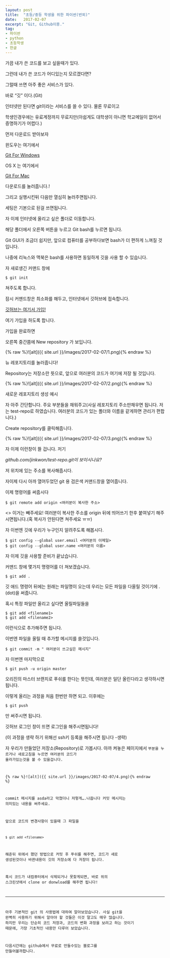 ```yaml
---
layout: post
title:  "초등/중등 학생을 위한 파이썬(번외)"
date:   2017-02-07
excerpt: "Git, Github이용."
tag:
- 파이썬 
- python
- 초등학생
- 한글
---
```



가끔 내가 쓴 코드를 보고 싶을때가 있다.

그런데 내가 쓴 코드가 어디있는지 모르겠다면?

그럴때 쓰면 아주 좋은 서비스가 있다.

바로 “깃” 이다.(Git)

인터넷만 된다면 git이라는 서비스를 쓸 수 있다. 물론 무료이고

학생인경우에는 유료계정까지 무료지만(아쉽게도 대학생이 아니면 학교메일이 없어서 증명하기가 어렵다.)

먼저 다운로드 받아보자

윈도우는 여기에서

[Git For Windows](https://git-for-windows.github.io/)

OS X 는 여기에서

[Git For Mac](https://git-scm.com/)

다운로드를 눌러줍니다.!

그리고 실행시킨뒤 다음만 열심히 눌러주면됩니다.

세팅은 기본으로 된걸 쓰면됩니다.

자 이제 인터넷에 올리고 싶은 폴더로 이동합니다.

해당 폴더에서 오른쪽 버튼을 누르고 Git bash를 누르면 됩니다.

Git GUI가 조금더 쉽지만, 앞으로 컴퓨터를 공부하다보면 bash가 더 편하게 느껴질 것입니다.

나중에 리눅스와 맥북은 bash를 사용하면 동일하게 깃을 사용 할 수 있습니다.

자 새로생긴 커맨드 창에

    $ git init

쳐주도록 합니다.

잠시 커맨드창은 최소화를 해두고, 인터넷에서 깃허브에 접속합니다.

[깃허브는 여기서 가입!](https://github.com)

여기 가입을 하도록 합니다.

가입을 완료하면

오른쪽 중간쯤에 New repository 가 보입니다.

{% raw %}![alt]({{ site.url }}/images/2017-02-07/1.png){% endraw %}

뉴 레포지토리를 눌러줍니다!

Repository는 저장소란 뜻으로, 앞으로 여러분의 코드가 여기에 저장 될 것입니다.

{% raw %}![alt]({{ site.url }}/images/2017-02-07/2.png){% endraw %}


새로운 레포지토리 생성 예시

자 아주 간단합니다. 주요 부분들을 채워주고(사실 레포지토리 주소만채우면 됩니다. 저는 test-repo로 하였습니다. 여러분의 코드가 있는 폴더와 이름을 같게하면 관리가 편합니다.)

Create repository를 클릭해줍니다.

{% raw %}![alt]({{ site.url }}/images/2017-02-07/3.png){% endraw %}

자 이제 이런창이 뜰 겁니다. 저기

*github.com/jinkwon/test-repo.git이 보이시나요?*

저 위치에 있는 주소를 복사해줍시다.

자이제 다시 아까 열어두었던 git 용 검은색 커맨드창을 열어줍니다.

이제 명령어를 써줍시다

    $ git remote add origin <여러분이 복사한 주소>

<> 이거는 빼주세요! 여러분이 복사한 주소를 origin 뒤에 띄어쓰기 한후 붙여넣기 해주시면됩니다.(혹 복사가 안된다면 쳐주세요 ㅠㅠ)

자 이번엔 깃에 우리가 누구인지 알려주도록 해봅시다.

    $ git config --global user.email <여러분의 이메일>
    $ git config --global user.name <여러분의 이름>

자 이제 깃을 사용할 준비가 끝났습니다.

커맨드 창에 몇가지 명령어를 더 쳐보겠습니다.

    $ git add .

깃 애드 명령어 뒤에는 원래는 파일명이 오는데 우리는 모든 파일을 다올릴 것이기에 . (dot)을 써줍니다.

혹시 특정 파일만 올리고 싶다면 올릴파일들을

    $ git add <filename1>
    $ git add <filename2>

이런식으로 추가해주면 됩니다.

이번엔 파일을 올릴 때 추가할 메시지를 쓸것입니다.

    $ git commit -m " 여러분이 쓰고싶은 메시지"

자 이번엔 마지막으로

    $ git push -u origin master 

오리진의 마스터 브랜치로 푸쉬를 한다는 뜻인데, 여러분은 일단 올린다라고 생각하시면됩니다.

이렇게 올리는 과정을 처음 한번만 하면 되고. 이후에는

    $ git push

만 써주시면 됩니다.

깃허브 로그인 창이 뜨면 로그인을 해주시면됩니다!

(이 과정을 생략 하기 위해선 ssh키 등록을 해주시면 됩니다 -생략)

자 우리가 만들었던 저장소(Repository)로 가봅시다. 아까 켜놓은 페이지에서 <Code>부분을 누르거나 새로고침을 누르면 여러분의 코드가 올라가있는것을 볼 수 있을겁니다.

{% raw %}![alt]({{ site.url }}/images/2017-02-07/4.png){% endraw %}

commit 메시지를 asda라고 막쳤더니 저렇게….나옵니다 커밋 메시지는 의미있는 내용을 써주세요.

앞으로 코드의 변경사항이 있을때 그 파일을

    $ git add <filename> 

해준뒤 위에서 했던 방법으로 커밋 후 푸쉬를 해주면, 코드가 새로 생성된것이나 바뀐내용이 깃의 저장소에 다 저장이 됩니다.

혹시 코드가 내컴퓨터에서 삭제되거나 못찾게되면, 바로 위의 스크린샷에서 clone or donwload를 해주면 됩니다!

---

아주 기본적인 git 의 사용법에 대하여 알아보았습니다. 사실 git을 완벽히 사용하기 위해서 알아야 할 것들은 이것 말고도 매우 많습니다. 하지만 우리는 단순히 코드 저장과, 코드의 변화 과정을 보려고 하는 것이기 때문에, 가장 기초적인 내용만 다루어 보았습니다.

다음시간에는 github에서 무료로 만들수있는 블로그를 만들어볼까합니다.
